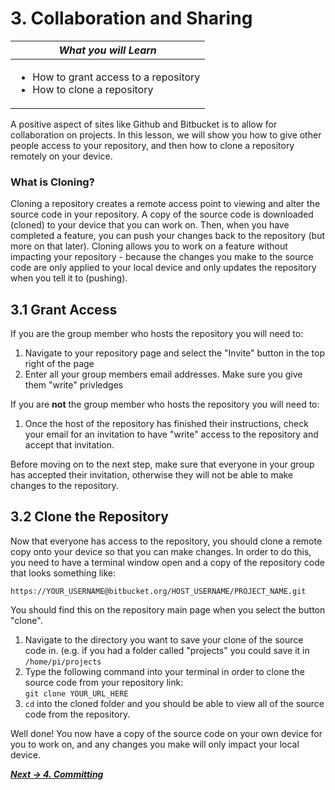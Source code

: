 # 3. Collaboration and Sharing

| *What you will Learn* |
|---|
|<ul><li> How to grant access to a repository</li><li> How to clone a repository</li></ul>|

A positive aspect of sites like Github and Bitbucket is to allow for collaboration on projects. In this lesson, we will show you how to give other people access to your repository, and then how to clone a repository remotely on your device.

### What is Cloning?
Cloning a repository creates a remote access point to viewing and alter the source code in your repository. A copy of the source code is downloaded (cloned) to your device that you can work on. Then, when you have completed a feature, you can push your changes back to the repository (but more on that later). Cloning allows you to work on a feature without impacting your repository - because the changes you make to the source code are only applied to your local device and only updates the repository when you tell it to (pushing). 

## 3.1 Grant Access
If you are the group member who hosts the repository you will need to:

1. Navigate to your repository page and select the "Invite" button in the top right of the page
2. Enter all your group members email addresses. Make sure you give them "write" privledges

If you are **not** the group member who hosts the repository you will need to:

1. Once the host of the repository has finished their instructions, check your email for an invitation to have "write" access to the repository and accept that invitation.

Before moving on to the next step, make sure that everyone in your group has accepted their invitation, otherwise they will not be able to make changes to the repository.

## 3.2 Clone the Repository
Now that everyone has access to the repository, you should clone a remote copy onto your device so that you can make changes. In order to do this, you need to have a terminal window open and a copy of the repository code that looks something like:

`https://YOUR_USERNAME@bitbucket.org/HOST_USERNAME/PROJECT_NAME.git`  

You should find this on the repository main page when you select the button "clone".

1. Navigate to the directory you want to save your clone of the source code in. (e.g. if you had a folder called "projects" you could save it in `/home/pi/projects`
2. Type the following command into your terminal in order to clone the source code from your repository link:  
`git clone YOUR_URL_HERE`
3. `cd` into the cloned folder and you should be able to view all of the source code from the repository.


Well done! You now have a copy of the source code on your own device for you to work on, and any changes you make will only impact your local device.


***[Next -> 4. Committing](4.commiting)***

